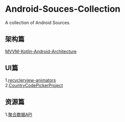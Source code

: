 # Android-Souces-Collection
A collection of Android Sources.

## 架构篇
[MVVM-Kotlin-Android-Architecture](https://github.com/ahmedeltaher/MVVM-Kotlin-Android-Architecture/tree/master)

## UI篇
1.[recyclerview-animators](https://github.com/wasabeef/recyclerview-animators)  
2.[CountryCodePickerProject](https://github.com/hbb20/CountryCodePickerProject)  


## 资源篇
1.[聚合数据API](https://dashboard.juhe.cn/home)